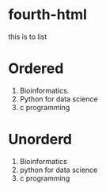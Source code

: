 # fourth-html
this is to list 
# Ordered
<ol>
  <li>Bioinformatics.</li>
  <li>Python for data science</li>
  <li>c programming</li>
 </ol>
 
 # Unorderd
 <ol>
  <li>Bioinformatics</li>
  <li> python for data science  <!-- closing </li> 
    <ul>
      <li>python introduction</li>
      <li>data science using pthon</li>
      <li>data statistics using using python</li>
    </ul>
  </li>            <!-- Here's the closing </li> tag -->
  <li>c programming</li>
</ol>

    
